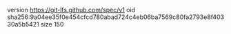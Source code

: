 version https://git-lfs.github.com/spec/v1
oid sha256:9a04ee35f0e454cfcd780abad724c4eb06ba7569c80fa2793e8f40330a5b5421
size 150

